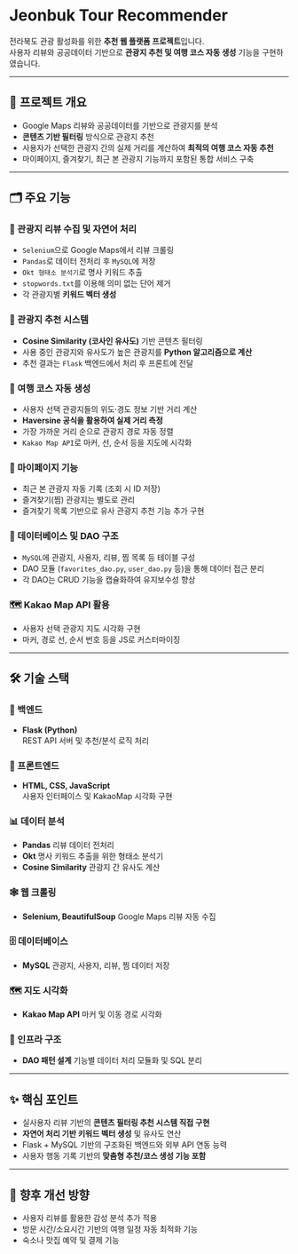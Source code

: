 # Jeonbuk Tour Recommender

전라북도 관광 활성화를 위한 **추천 웹 플랫폼 프로젝트**입니다.  
사용자 리뷰와 공공데이터 기반으로 **관광지 추천 및 여행 코스 자동 생성** 기능을 구현하였습니다.

---

## 🎯 프로젝트 개요

- Google Maps 리뷰와 공공데이터를 기반으로 관광지를 분석
- **콘텐츠 기반 필터링** 방식으로 관광지 추천
- 사용자가 선택한 관광지 간의 실제 거리를 계산하여 **최적의 여행 코스 자동 추천**
- 마이페이지, 즐겨찾기, 최근 본 관광지 기능까지 포함된 통합 서비스 구축

---

## 🗂 주요 기능

### 🧠 관광지 리뷰 수집 및 자연어 처리

- `Selenium`으로 Google Maps에서 리뷰 크롤링
- `Pandas`로 데이터 전처리 후 `MySQL`에 저장
- `Okt 형태소 분석기`로 명사 키워드 추출
- `stopwords.txt`를 이용해 의미 없는 단어 제거
- 각 관광지별 **키워드 벡터 생성**

### 🤖 관광지 추천 시스템

- **Cosine Similarity (코사인 유사도)** 기반 콘텐츠 필터링
- 사용 중인 관광지와 유사도가 높은 관광지를 **Python 알고리즘으로 계산**
- 추천 결과는 `Flask` 백엔드에서 처리 후 프론트에 전달

### 📍 여행 코스 자동 생성

- 사용자 선택 관광지들의 위도·경도 정보 기반 거리 계산
- **Haversine 공식을 활용하여 실제 거리 측정**
- 가장 가까운 거리 순으로 관광지 경로 자동 정렬
- `Kakao Map API`로 마커, 선, 순서 등을 지도에 시각화

### 👤 마이페이지 기능

- 최근 본 관광지 자동 기록 (조회 시 ID 저장)
- 즐겨찾기(찜) 관광지는 별도로 관리
- 즐겨찾기 목록 기반으로 유사 관광지 추천 기능 추가 구현

### 🧱 데이터베이스 및 DAO 구조

- `MySQL`에 관광지, 사용자, 리뷰, 찜 목록 등 테이블 구성
- DAO 모듈 (`favorites_dao.py`, `user_dao.py` 등)을 통해 데이터 접근 분리
- 각 DAO는 CRUD 기능을 캡슐화하여 유지보수성 향상

### 🗺 Kakao Map API 활용

- 사용자 선택 관광지 지도 시각화 구현
- 마커, 경로 선, 순서 번호 등을 JS로 커스터마이징

---

## 🛠 기술 스택

### 🧩 백엔드
- **Flask (Python)**  
  REST API 서버 및 추천/분석 로직 처리

### 🎨 프론트엔드
- **HTML, CSS, JavaScript**  
  사용자 인터페이스 및 KakaoMap 시각화 구현

### 📊 데이터 분석
- **Pandas**
  리뷰 데이터 전처리
- **Okt**
  명사 키워드 추출을 위한 형태소 분석기
- **Cosine Similarity**
  관광지 간 유사도 계산

### 🕸 웹 크롤링
- **Selenium, BeautifulSoup**
  Google Maps 리뷰 자동 수집

### 🗄 데이터베이스
- **MySQL**
  관광지, 사용자, 리뷰, 찜 데이터 저장

### 🗺 지도 시각화
- **Kakao Map API**
  마커 및 이동 경로 시각화

### 🧱 인프라 구조
- **DAO 패턴 설계**
  기능별 데이터 처리 모듈화 및 SQL 분리

---

## ✨ 핵심 포인트

- 실사용자 리뷰 기반의 **콘텐츠 필터링 추천 시스템 직접 구현**
- **자연어 처리 기반 키워드 벡터 생성** 및 유사도 연산
- Flask + MySQL 기반의 구조화된 백엔드와 외부 API 연동 능력
- 사용자 행동 기록 기반의 **맞춤형 추천/코스 생성 기능 포함**

---

## 📌 향후 개선 방향

- 사용자 리뷰를 활용한 감성 분석 추가 적용
- 방문 시간/소요시간 기반의 여행 일정 자동 최적화 기능
- 숙소나 맛집 예약 및 결제 기능
